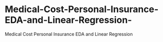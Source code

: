 # Medical-Cost-Personal-Insurance-EDA-and-Linear-Regression-
Medical Cost Personal Insurance EDA and Linear Regression 
